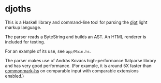 # djoths

This is a Haskell library and command-line tool for parsing
the [djot] light markup language.

[djot]: https://djot.net

The parser reads a ByteString and builds an AST.  An HTML
renderer is included for testing.

For an example of its use, see `app/Main.hs`.

The parser makes use of András Kovács high-performance flatparse
library and has very good performance.  (For example, it is
around 5X faster than [commonmark-hs](https://github.com/jgm/commonmark-hs)
on comparable input with comparable extensions enabled.)

